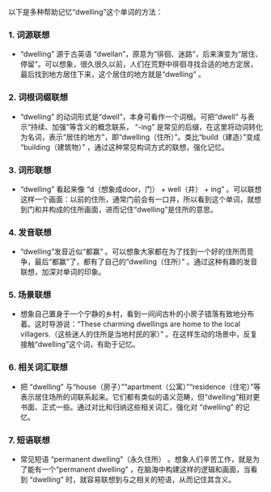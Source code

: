 以下是多种帮助记忆“dwelling”这个单词的方法：

### 1. 词源联想
 - “dwelling” 源于古英语 “dwellan”，原意为“徘徊、迷路”，后来演变为“居住、停留”。可以想象，很久很久以前，人们在荒野中徘徊寻找合适的地方定居，最后找到地方居住下来，这个居住的地方就是“dwelling” 。

### 2. 词根词缀联想
 - “dwelling” 的动词形式是“dwell”，本身可看作一个词根。可把“dwell” 与表示“持续、加强”等含义的概念联系， “-ing” 是常见的后缀，在这里将动词转化为名词，表示“居住的地方”，即“dwelling（住所）”。类比“build（建造）”变成 “building（建筑物）” ，通过这种常见构词方式的联想，强化记忆。

### 3. 词形联想
 - “dwelling” 看起来像 “d（想象成door，门） + well（井） + ing” 。可以联想这样一个画面：以前的住所，通常门前会有一口井，所以看到这个单词，就想到门和井构成的住所画面，进而记住“dwelling”是住所的意思。

### 4. 发音联想
 - “dwelling”发音近似“都赢” 。可以想象大家都在为了找到一个好的住所而竞争，最后“都赢”了，都有了自己的“dwelling（住所）” 。通过这种有趣的发音联想，加深对单词的印象。

### 5. 场景联想
 - 想象自己置身于一个宁静的乡村，看到一间间古朴的小房子错落有致地分布着。这时导游说：“These charming dwellings are home to the local villagers.（这些迷人的住所是当地村民的家）” 。在这样生动的场景中，反复接触“dwelling”这个词，有助于记忆。

### 6. 相关词汇联想
 - 把 “dwelling” 与“house（房子）”“apartment（公寓）”“residence（住宅）”等表示居住场所的词联系起来。它们都有类似的语义范畴，但“dwelling”相对更书面、正式一些。通过对比和归纳这些相关词汇，强化对 “dwelling” 的记忆。

### 7. 短语联想
 - 常见短语 “permanent dwelling”（永久住所） 。想象人们辛苦工作，就是为了能有一个“permanent dwelling” ，在脑海中构建这样的逻辑和画面，当看到 “dwelling” 时，就容易联想到与之相关的短语，从而记住其含义。 